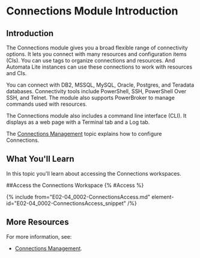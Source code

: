 # Connections Module Introduction

## Introduction

The Connections module gives you a broad flexible range of connectivity options. It lets you connect with many resources and configuration items (CIs). You can use tags to organize connections and resources. And Automata Lite instances can use these connections to work with resources and CIs.

You can connect with DB2, MSSQL, MySQL, Oracle, Postgres, and Teradata databases. Connectivity tools include PowerShell, SSH, PowerShell Over SSH, and Telnet. The module also supports PowerBroker to manage commands used with resources.

The Connections module also includes a command line interface (CLI). It displays as a web page with a Terminal tab and a Log tab.

The [Connections Management](E02-04_0004-Connections-Mgmnt.md) topic explains how to configure Connections.

## What You'll Learn

In this topic you'll learn about accessing the Connections workspaces.

##Access the Connections Workspace {% #Access %}

{% include from="E02-04_0002-ConnectionsAccess.md" element-id="E02-04_0002-ConnectionsAccess_snippet" /%}

## More Resources

For more information, see:

* [Connections Management](E02-04_0004-Connections-Mgmnt.md).

